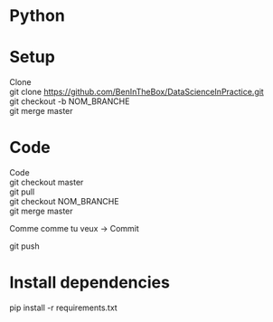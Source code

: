 # Python
# Setup
Clone  
git clone https://github.com/BenInTheBox/DataScienceInPractice.git  
git checkout -b NOM_BRANCHE  
git merge master  

# Code
Code  
git checkout master    
git pull  
git checkout NOM_BRANCHE   
git merge master   

Comme comme tu veux -> Commit

git push

# Install dependencies
pip install -r requirements.txt
